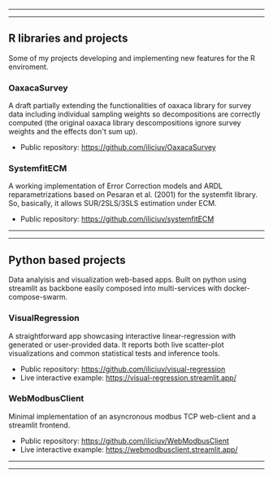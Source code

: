 -----------------------------------------------------------------------------------------------------
-----------------------------------------------------------------------------------------------------

## R libraries and projects

Some of my projects developing and implementing new features for the R enviroment.

### OaxacaSurvey

A draft partially extending the functionalities of oaxaca library for survey data including individual sampling weights so decompositions are correctly computed (the original oaxaca library descompositions ignore survey weights and the effects don't sum up).

- Public repository: <https://github.com/iliciuv/OaxacaSurvey>

### SystemfitECM

A working implementation of Error Correction models and ARDL reparametrizations based on Pesaran et al. (2001) for the systemfit library. So, basically, it allows SUR/2SLS/3SLS estimation under ECM.

- Public repository: <https://github.com/iliciuv/systemfitECM>

-----------------------------------------------------------------------------------------------------
-----------------------------------------------------------------------------------------------------

## Python based projects

Data analyisis and visualization web-based apps. Built on python using streamlit as backbone easily composed into multi-services with docker-compose-swarm.

### VisualRegression

A straightforward app showcasing interactive linear-regression with generated or user-provided data. It reports both live scatter-plot visualizations and common statistical tests and inference tools.

- Public repository: <https://github.com/iliciuv/visual-regression>
- Live interactive example: <https://visual-regression.streamlit.app/>

### WebModbusClient

Minimal implementation of an asyncronous modbus TCP web-client and a streamlit frontend.

- Public repository: <https://github.com/iliciuv/WebModbusClient>
- Live interactive example: <https://webmodbusclient.streamlit.app/>

-----------------------------------------------------------------------------------------------------
-----------------------------------------------------------------------------------------------------

